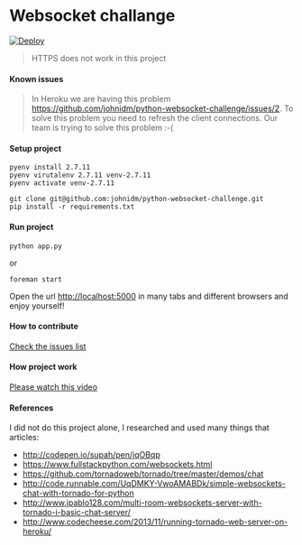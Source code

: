 # Websocket challange

[![Deploy](http://www.herokucdn.com/deploy/button.png)](http://chat-room-interview.herokuapp.com/)

> HTTPS does not work in this project

#### Known issues

> In Heroku we are having this problem https://github.com/johnidm/python-websocket-challenge/issues/2. To solve this problem you need to refresh the client connections. Our team is trying to solve this problem :-(

#### Setup project
```
pyenv install 2.7.11
pyenv virutalenv 2.7.11 venv-2.7.11
pyenv activate venv-2.7.11
```

```
git clone git@github.com:johnidm/python-websocket-challenge.git
pip install -r requirements.txt
```

#### Run project
```
python app.py
````
or 
```
foreman start
```

Open the url [http://localhost:5000](http://localhost:5000) in many tabs and different browsers and enjoy yourself!

#### How to contribute  

[Check the issues list](https://github.com/johnidm/python-websocket-challenge/issues/)

#### How project work

[Please watch this video](http://i.imgur.com/jgsaINw.gifv)

#### References

I did not do this project alone, I researched and used many things that articles:

* http://codepen.io/supah/pen/jqOBqp
* https://www.fullstackpython.com/websockets.html
* https://github.com/tornadoweb/tornado/tree/master/demos/chat
* http://code.runnable.com/UqDMKY-VwoAMABDk/simple-websockets-chat-with-tornado-for-python
* http://www.jpablo128.com/multi-room-websockets-server-with-tornado-i-basic-chat-server/
* http://www.codecheese.com/2013/11/running-tornado-web-server-on-heroku/
